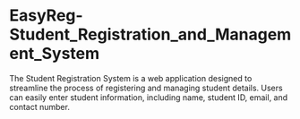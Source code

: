 # EasyReg-Student_Registration_and_Management_System
The Student Registration System is a web application designed to streamline the process of registering and managing student details. Users can easily enter student information, including name, student ID, email, and contact number. 
